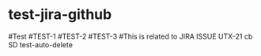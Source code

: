 # test-jira-github
#Test
#TEST-1
#TEST-2
#TEST-3
#This is related to JIRA ISSUE UTX-21 cb
SD
test-auto-delete

